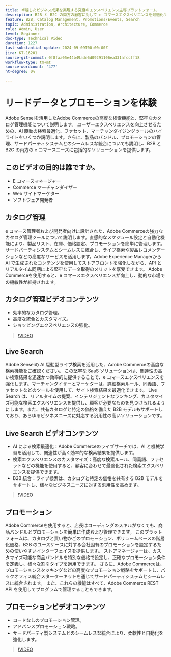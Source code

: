 ```yaml
---
title: 卓越したビジネス成果を実現する究極のエクスペリエンス主導プラットフォーム
description: B2B と B2C の両方の顧客に対して e コマースエクスペリエンスを最適化するための、AI を活用したAdobe Commerceの高度な検索とカタログ管理について説明します。
feature: B2B, Catalog Management, Promotions/Events, Search
topic: Administration, Architecture, Commerce
role: Admin, User
level: Beginner
doc-type: Technical Video
duration: 1227
last-substantial-update: 2024-09-09T00:00:00Z
jira: KT-16201
source-git-commit: 0f8faa05e44b49ade6d09291106ea331afccff18
workflow-type: tm+mt
source-wordcount: '477'
ht-degree: 0%

---
```



# リードデータとプロモーションを体験  

Adobe Senseiを活用したAdobe Commerceの高度な検索機能と、堅牢なカタログ管理機能について説明します。 ユーザーエクスペリエンスを向上させるための、AI 駆動の検索最適化、ファセット、マーチャンダイジングツールのハイライトをいくつか説明します。&#x200B; さらに、製品のバンドル、プロモーションの管理、サードパーティシステムとのシームレスな統合についても説明し、B2B と B2C の両方の e コマースニーズに包括的なソリューションを提供します。

## このビデオの目的は誰ですか。

- E コマースマネージャー
- Commerce マーチャンダイザー
- Web サイトマーケター
- ソフトウェア開発者

## カタログ管理

e コマース管理者および開発者向けに設計された、Adobe Commerceの強力なカタログ管理ツールについて説明します。&#x200B; 直感的なスケジュール設定と自動化機能により、製品リスト、在庫、価格設定、プロモーションを簡単に管理します。 サードパーティシステムとシームレスに統合し、ライブ検索や製品レコメンデーションなどの高度なサービスを活用します。&#x200B; Adobe Experience Managerから AI で生成されたコンテンツを使用してストアフロントを強化しながら、API とリアルタイム同期による堅牢なデータ取得のメリットを享受できます。&#x200B; Adobe Commerceを使用すると、e コマースエクスペリエンスが向上し、動的な市場での機敏性が維持されます。  

## カタログ管理ビデオコンテンツ

- 効率的なカタログ管理。
- 高度な統合とカスタマイズ。
- ショッピングエクスペリエンスの強化。

>[!VIDEO](https://video.tv.adobe.com/v/3434065?learn=on&captions=jpn)

## Live Search

Adobe Senseiの AI 駆動型ライブ検索を活用した、Adobe Commerceの高度な検索機能をご確認ください。&#x200B; この堅牢な SaaS ソリューションは、関連性の高い検索結果を迅速かつ効率的に提供することで、e コマースエクスペリエンスを強化します。&#x200B; マーチャンダイザーとマーケターは、詳細検索ルール、同義語、ファセットなどのツールを使用して、サイト検索結果を最適化できます。 Live Search は、リアルタイムの提案、インテリジェントなランキング、カスタマイズ可能な検索エクスペリエンスを提供し、顧客が必要なものを見つけられるようにします。&#x200B; また、共有カタログと特定の価格を備えた B2B モデルもサポートしており、あらゆるビジネスニーズに対応する汎用性の高いソリューションです。

## Live Search ビデオコンテンツ

- AI による検索最適化：Adobe Commerceのライブサーチでは、AI と機械学習を活用して、関連性が高く効率的な検索結果を提供します。
- 検索エクスペリエンスのカスタマイズ：高度な検索ルール、同義語、ファセットなどの機能を使用すると、顧客に合わせて最適化された検索エクスペリエンスを提供できます。
- B2B 統合：ライブ検索は、カタログと特定の価格を共有する B2B モデルをサポートし、様々なビジネスニーズに対する汎用性を高めます。

>[!VIDEO](https://video.tv.adobe.com/v/3434043?learn=on&captions=jpn)

## プロモーション  

Adobe Commerceを使用すると、店長はコーディングのスキルがなくても、商品バンドルとプロモーションを簡単に作成および管理できます。 このプラットフォームは、カタログと買い物かごのプロモーション、ボリュームベースの階層化価格、B2B のユースケースに対する会社固有のプロモーションを設定するための使いやすいインターフェイスを提供します。 ストアマネージャーは、カスタマイズ可能な商品バンドルを特別な価格で設定し、正確なプロモーション条件を定義し、様々な割引タイプを適用できます。 さらに、Adobe Commerceは、プロモーションスタッキングなどの高度なプロモーション戦略をサポートし、バックオフィス統合スターターキットを通じてサードパーティシステムとシームレスに統合されます。 また、これらの機能はすべて、Adobe Commerce REST API を使用してプログラムで管理することもできます。

## プロモーションビデオコンテンツ

- コードなしのプロモーション管理。
- アドバンスプロモーション戦略。
- サードパーティ製システムとのシームレスな統合により、柔軟性と自動化を強化します。

>[!VIDEO](https://video.tv.adobe.com/v/3434054?learn=on&captions=jpn)
>
